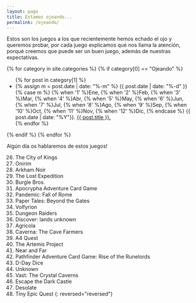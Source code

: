 ```yaml
---
layout: page
title: Estamos ojeando...
permalink: /ojeando/
---
```



Estos son los juegos a los que recientemente hemos echado el ojo y queremos
probar, por cada juego explicamos qué nos llama la atención, porqué creemos
que puede ser un buen juego, además de nuestras expectativas.


{% for category in site.categories %}
{% if category[0] == "Ojeando" %}
<ul>
{% for post in category[1] %}
<li>
    {% assign m = post.date | date: "%-m" %}
    {{ post.date | date: "%-d" }}
    {% case m %}
    {% when '1' %}Ene,
    {% when '2' %}Feb,
    {% when '3' %}Mar,
    {% when '4' %}Abr,
    {% when '5' %}May,
    {% when '6' %}Jun,
    {% when '7' %}Jul,
    {% when '8' %}Ago,
    {% when '9' %}Sep,
    {% when '10' %}Oct,
    {% when '11' %}Nov,
    {% when '12' %}Dic,
    {% endcase %}
    {{ post.date | date: "%Y"}}. <a href="{{ post.url }}">{{ post.title }}.</a>
</li>
{% endfor %}
</ul>
{% endif %}
{% endfor %}

Algún día os hablaremos de estos juegos!

26. The City of Kings
25. Onirim
24. Arkham Noir
23. The Lost Expedition
22. Burgle Bros.
21. Apocrypha Adventure Card Game
20. Pandemic: Fall of Rome
19. Paper Tales: Beyond the Gates
18. Volfyrion
17. Dungeon Raiders
16. Discover: lands unknown
15. Agricola
14. Caverna: The Cave Farmers
13. A4 Quest
12. The Artemis Project
11. Near and Far
9. Pathfinder Adventure Card Game: Rise of the Runelords
8. D-Day Dice
7. Unknown
5. Vast: The Crystal Caverns
4. Escape the Dark Castle
3. Desolate
2. Tiny Epic Quest
{: reversed="reversed"}
